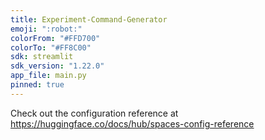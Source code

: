 ```yaml
---
title: Experiment-Command-Generator
emoji: ":robot:"
colorFrom: "#FFD700"
colorTo: "#FF8C00"
sdk: streamlit
sdk_version: "1.22.0"
app_file: main.py
pinned: true
---
```


Check out the configuration reference at https://huggingface.co/docs/hub/spaces-config-reference